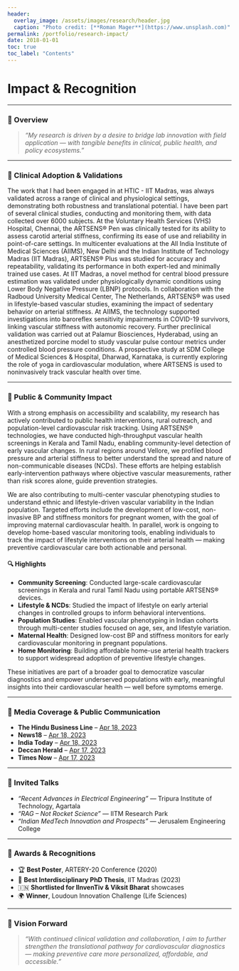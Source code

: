 ```yaml
---
header:
  overlay_image: /assets/images/research/header.jpg
  caption: "Photo credit: [**Roman Mager**](https://www.unsplash.com)"
permalink: /portfolio/research-impact/
date: 2018-01-01
toc: true
toc_label: "Contents"
---
```


# Impact & Recognition

---

### 🧭 Overview

> _“My research is driven by a desire to bridge lab innovation with field application — with tangible benefits in clinical, public health, and policy ecosystems.”_

---

### 🏥 Clinical Adoption & Validations

The work that I had been engaged in at HTIC - IIT Madras, was always validated across a range of clinical and physiological settings, demonstrating both robustness and translational potential. I have been part of several clinical studies, conducting and monitoring them, with data collected over 6000 subjects. At the Voluntary Health Services (VHS) Hospital, Chennai, the ARTSENS® Pen was clinically tested for its ability to assess carotid arterial stiffness, confirming its ease of use and reliability in point-of-care settings. In multicenter evaluations at the All India Institute of Medical Sciences (AIIMS), New Delhi and the Indian Institute of Technology Madras (IIT Madras), ARTSENS® Plus was studied for accuracy and repeatability, validating its performance in both expert-led and minimally trained use cases. At IIT Madras, a novel method for central blood pressure estimation was validated under physiologically dynamic conditions using Lower Body Negative Pressure (LBNP) protocols. In collaboration with the Radboud University Medical Center, The Netherlands, ARTSENS® was used in lifestyle-based vascular studies, examining the impact of sedentary behavior on arterial stiffness. At AIIMS, the technology supported investigations into baroreflex sensitivity impairments in COVID-19 survivors, linking vascular stiffness with autonomic recovery. Further preclinical validation was carried out at Palamur Biosciences, Hyderabad, using an anesthetized porcine model to study vascular pulse contour metrics under controlled blood pressure conditions. A prospective study at SDM College of Medical Sciences & Hospital, Dharwad, Karnataka, is currently exploring the role of yoga in cardiovascular modulation, where ARTSENS is used to noninvasively track vascular health over time.

---

### 👥 Public & Community Impact

With a strong emphasis on accessibility and scalability, my research has actively contributed to public health interventions, rural outreach, and population-level cardiovascular risk tracking. Using ARTSENS® technologies, we have conducted high-throughput vascular health screenings in Kerala and Tamil Nadu, enabling community-level detection of early vascular changes. In rural regions around Vellore, we profiled blood pressure and arterial stiffness to better understand the spread and nature of non-communicable diseases (NCDs). These efforts are helping establish early-intervention pathways where objective vascular measurements, rather than risk scores alone, guide prevention strategies.

We are also contributing to multi-center vascular phenotyping studies to understand ethnic and lifestyle-driven vascular variability in the Indian population. Targeted efforts include the development of low-cost, non-invasive BP and stiffness monitors for pregnant women, with the goal of improving maternal cardiovascular health. In parallel, work is ongoing to develop home-based vascular monitoring tools, enabling individuals to track the impact of lifestyle interventions on their arterial health — making preventive cardiovascular care both actionable and personal.

<div class="highlights-box">

#### 🔍 Highlights

- **Community Screening**: Conducted large-scale cardiovascular screenings in Kerala and rural Tamil Nadu using portable ARTSENS® devices.  
- **Lifestyle & NCDs**: Studied the impact of lifestyle on early arterial changes in controlled groups to inform behavioral interventions.  
- **Population Studies**: Enabled vascular phenotyping in Indian cohorts through multi-center studies focused on age, sex, and lifestyle variation.  
- **Maternal Health**: Designed low-cost BP and stiffness monitors for early cardiovascular monitoring in pregnant populations.  
- **Home Monitoring**: Building affordable home-use arterial health trackers to support widespread adoption of preventive lifestyle changes.

These initiatives are part of a broader goal to democratize vascular diagnostics and empower underserved populations with early, meaningful insights into their cardiovascular health — well before symptoms emerge.

</div>

---

### 📰 Media Coverage & Public Communication

- **The Hindu Business Line** – [Apr 18, 2023](https://www.thehindubusinessline.com/news/science/iit-madras-researchers-develop-an-easy-to-use-screening-device-for-reliable-assessment-of-blood-vessel-health/article66747419.ece)
- **News18** – [Apr 18, 2023](https://www.news18.com/education-career/iit-madras-develops-screening-device-for-reliable-assessment-of-blood-vessel-health-7568143.html)
- **India Today** – [Apr 18, 2023](https://www.indiatoday.in/education-today/news/story/iit-madras-scientists-develop-easy-to-use-screening-device-for-reliable-assessment-of-blood-vessel-health-2361388-2023-04-18)
- **Deccan Herald** – [Apr 17, 2023](https://www.deccanherald.com/science/iit-m-develops-easy-to-use-screening-device-for-assessment-of-blood-vessel-health-1210526.html)
- **Times Now** – [Apr 17, 2023](https://www.timesnownews.com/health/iit-madras-scientists-develop-artsens-an-easy-to-use-screening-device-to-check-blood-vessel-health-article-99558319)

---

### 🎤 Invited Talks

- _“Recent Advances in Electrical Engineering”_ — Tripura Institute of Technology, Agartala  
- _“RAG – Not Rocket Science”_ — IITM Research Park  
- _“Indian MedTech Innovation and Prospects”_ — Jerusalem Engineering College  

---

### 🏅 Awards & Recognitions

- 🏆 **Best Poster**, ARTERY-20 Conference (2020)  
- 🧪 **Best Interdisciplinary PhD Thesis**, IIT Madras (2023)  
- 🇮🇳 **Shortlisted for IInvenTiv & Viksit Bharat** showcases  
- 🌍 **Winner**, Loudoun Innovation Challenge (Life Sciences)

---

### 🚀 Vision Forward

> _“With continued clinical validation and collaboration, I aim to further strengthen the translational pathway for cardiovascular diagnostics — making preventive care more personalized, affordable, and accessible.”_

